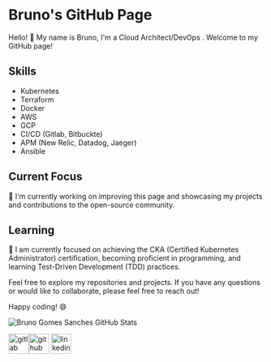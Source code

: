 # Bruno's GitHub Page

Hello! 👋 My name is Bruno, I'm a Cloud Architect/DevOps . Welcome to my GitHub page!

## Skills

- Kubernetes
- Terraform
- Docker
- AWS
- GCP
- CI/CD (Gitlab, Bitbuckte)
- APM (New Relic, Datadog, Jaeger)
- Ansible


## Current Focus

 🚧 I'm currently working on improving this page and showcasing my projects and contributions to the open-source community.

## Learning

🌱 I am currently focused on achieving the CKA (Certified Kubernetes Administrator) certification, becoming proficient in programming, and learning Test-Driven Development (TDD) practices.

Feel free to explore my repositories and projects. If you have any questions or would like to collaborate, please feel free to reach out!

Happy coding! 😄

![Bruno Gomes Sanches GitHub Stats](https://github-readme-stats.vercel.app/api?username=brnnnxd&show_icons=true)


[<img src='https://cdn.jsdelivr.net/npm/simple-icons@3.0.1/icons/gitlab.svg' alt='gitlab' height='40'>](bgomessanches)[<img src='https://cdn.jsdelivr.net/npm/simple-icons@3.0.1/icons/github.svg' alt='github' height='40'>](https://github.com/brnnnxd)  [<img src='https://cdn.jsdelivr.net/npm/simple-icons@3.0.1/icons/linkedin.svg' alt='linkedin' height='40'>](https://www.linkedin.com/in/brunogomessanches/)  
